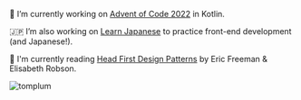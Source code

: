 
<!-- <p align="left"> <img src="https://komarev.com/ghpvc/?username=tomplum&label=Profile%20views&color=0e75b6&style=flat" alt="tomplum" /> </p> -->

<!-- <p align="left"> <a href="https://github.com/ryo-ma/github-profile-trophy"><img src="https://github-profile-trophy.vercel.app/?username=tomplum" alt="tomplum" /></a> </p> -->

🔭 I’m currently working on [Advent of Code 2022](https://github.com/TomPlum/advent-of-code-2022) in Kotlin.

:jp: I’m also working on [Learn Japanese](https://github.com/TomPlum/learn-japanese) to practice front-end development (and Japanese!).

📗 I'm currently reading [Head First Design Patterns](https://www.oreilly.com/library/view/head-first-design/0596007124/) by Eric Freeman & Elisabeth Robson.

<a>
    <img 
        align="left"
        src="https://github-readme-stats.vercel.app/api?username=tomplum&show_icons=true&theme=dark&locale=en&hide=prs,contribs&include_all_commits=true&count_private=true&custom_title=Tom's GitHub Stats&card_width=300"
        alt="tomplum" 
    />
</a>

<!--<a>
    <img 
        align="left"
        src="https://github-readme-stats.vercel.app/api/top-langs?username=tomplum&theme=dark&show_icons=true&locale=en&layout=compact&langs_count=6"
        alt="tomplum" 
    />
</a>-->
